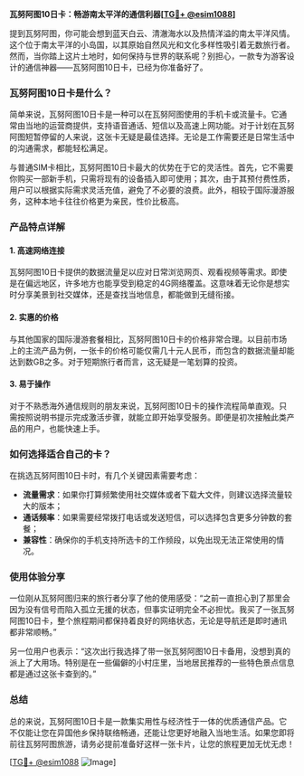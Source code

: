 **瓦努阿图10日卡：畅游南太平洋的通信利器[[TG💪+ @esim1088](https://t.me/s/esim1088)]**

提到瓦努阿图，你可能会想到蓝天白云、清澈海水以及热情洋溢的南太平洋风情。这个位于南太平洋的小岛国，以其原始自然风光和文化多样性吸引着无数旅行者。然而，当你踏上这片土地时，如何保持与世界的联系呢？别担心，一款专为游客设计的通信神器——瓦努阿图10日卡，已经为你准备好了。

### 瓦努阿图10日卡是什么？

简单来说，瓦努阿图10日卡是一种可以在瓦努阿图使用的手机卡或流量卡。它通常由当地的运营商提供，支持语音通话、短信以及高速上网功能。对于计划在瓦努阿图短暂停留的人来说，这张卡无疑是最佳选择。无论是工作需要还是日常生活中的沟通需求，都能轻松满足。

与普通SIM卡相比，瓦努阿图10日卡最大的优势在于它的灵活性。首先，它不需要你购买一部新手机，只需将现有的设备插入即可使用；其次，由于其预付费性质，用户可以根据实际需求灵活充值，避免了不必要的浪费。此外，相较于国际漫游服务，这种本地卡往往价格更为亲民，性价比极高。

### 产品特点详解

#### 1. 高速网络连接
瓦努阿图10日卡提供的数据流量足以应对日常浏览网页、观看视频等需求。即使是在偏远地区，许多地方也能享受到稳定的4G网络覆盖。这意味着无论你是想实时分享美景到社交媒体，还是查找当地信息，都能做到无缝衔接。

#### 2. 实惠的价格
与其他国家的国际漫游套餐相比，瓦努阿图10日卡的价格非常合理。以目前市场上的主流产品为例，一张卡的价格可能仅需几十元人民币，而包含的数据流量却能达到数GB之多。对于短期旅行者而言，这无疑是一笔划算的投资。

#### 3. 易于操作
对于不熟悉海外通信规则的朋友来说，瓦努阿图10日卡的操作流程简单直观。只需按照说明书提示完成激活步骤，就能立即开始享受服务。即便是初次接触此类产品的用户，也能快速上手。

### 如何选择适合自己的卡？

在挑选瓦努阿图10日卡时，有几个关键因素需要考虑：

- **流量需求**：如果你打算频繁使用社交媒体或者下载大文件，则建议选择流量较大的版本；
- **通话频率**：如果需要经常拨打电话或发送短信，可以选择包含更多分钟数的套餐；
- **兼容性**：确保你的手机支持所选卡的工作频段，以免出现无法正常使用的情况。

### 使用体验分享

一位刚从瓦努阿图归来的旅行者分享了他的使用感受：“之前一直担心到了那里会因为没有信号而陷入孤立无援的状态，但事实证明完全不必担忧。我买了一张瓦努阿图10日卡，整个旅程期间都保持着良好的网络状态，无论是导航还是即时通讯都非常顺畅。”

另一位用户也表示：“这次出行我选择了带一张瓦努阿图10日卡备用，没想到真的派上了大用场。特别是在一些偏僻的小村庄里，当地居民推荐的一些特色景点信息都是通过这张卡查到的。”

### 总结

总的来说，瓦努阿图10日卡是一款集实用性与经济性于一体的优质通信产品。它不仅能让您在异国他乡保持联络畅通，还能让您更好地融入当地生活。如果您即将前往瓦努阿图旅游，请务必提前准备好这样一张卡片，让您的旅程更加无忧无虑！

[[TG💪+ @esim1088](https://t.me/s/esim1088) ![Image](https://i.postimg.cc/4NQfJmqS/Snipaste-2025-05-13-00-14-12.png)]